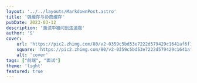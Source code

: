 ```yaml
---
layout: '../../layouts/MarkdownPost.astro'
title: '强缓存与协商缓存'
pubDate: 2023-03-12
description: '面试中被问到这道题'
author: 'S'
cover:
    url: 'https://pic2.zhimg.com/80/v2-0359c5bd53e7222d579429c1641af6f1_720w.webp'
    square: 'https://pic2.zhimg.com/80/v2-0359c5bd53e7222d579429c1641af6f1_720w.webp'
    alt: 'cover'
tags: ["前端", "面试"]
theme: 'light'
featured: true
---
```


